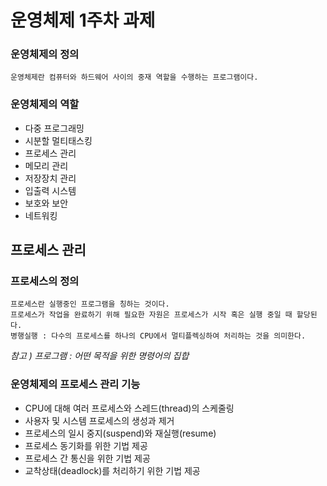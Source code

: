# 운영체제 1주차 과제 

### 운영체제의 정의
```
운영체제란 컴퓨터와 하드웨어 사이의 중재 역할을 수행하는 프로그램이다. 
```
### 운영체제의 역할 
+ 다중 프로그래밍 
+ 시분할 멀티태스킹
+ 프로세스 관리
+ 메모리 관리 
+ 저장장치 관리
+ 입출력 시스템 
+ 보호와 보안 
+ 네트워킹 

## 프로세스 관리 

### 프로세스의 정의 
```
프로세스란 실행중인 프로그램을 칭하는 것이다. 
프로세스가 작업을 완료하기 위해 필요한 자원은 프로세스가 시작 혹은 실행 중일 때 할당된다. 
병행실행 : 다수의 프로세스를 하나의 CPU에서 멀티플렉싱하여 처리하는 것을 의미한다.

```
*참고 ) 프로그램 : 어떤 목적을 위한 명령어의 집합* 

### 운영체제의 프로세스 관리 기능 
- CPU에 대해 여러 프로세스와 스레드(thread)의 스케줄링
- 사용자 및 시스템 프로세스의 생성과 제거
- 프로세스의 일시 중지(suspend)와 재실행(resume)
- 프로세스 동기화를 위한 기법 제공
- 프로세스 간 통신을 위한 기법 제공
- 교착상태(deadlock)를 처리하기 위한 기법 제공



